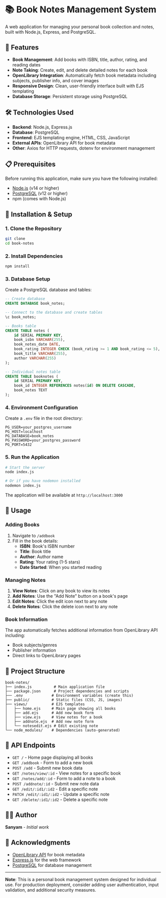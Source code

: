 # 📚 Book Notes Management System

A web application for managing your personal book collection and notes, built with Node.js, Express, and PostgreSQL.

## 🌟 Features

- **Book Management**: Add books with ISBN, title, author, rating, and reading dates
- **Note Taking**: Create, edit, and delete detailed notes for each book
- **OpenLibrary Integration**: Automatically fetch book metadata including subjects, publisher info, and cover images
- **Responsive Design**: Clean, user-friendly interface built with EJS templating
- **Database Storage**: Persistent storage using PostgreSQL

## 🛠️ Technologies Used

- **Backend**: Node.js, Express.js
- **Database**: PostgreSQL
- **Frontend**: EJS templating engine, HTML, CSS, JavaScript
- **External APIs**: OpenLibrary API for book metadata
- **Other**: Axios for HTTP requests, dotenv for environment management

## 📋 Prerequisites

Before running this application, make sure you have the following installed:

- [Node.js](https://nodejs.org/) (v14 or higher)
- [PostgreSQL](https://www.postgresql.org/) (v12 or higher)
- npm (comes with Node.js)

## 🚀 Installation & Setup

### 1. Clone the Repository
```bash
git clone 
cd book-notes
```

### 2. Install Dependencies
```bash
npm install
```

### 3. Database Setup

Create a PostgreSQL database and tables:

```sql
-- Create database
CREATE DATABASE book_notes;

-- Connect to the database and create tables
\c book_notes;

-- Books table
CREATE TABLE notes (
    id SERIAL PRIMARY KEY,
    book_isbn VARCHAR(255),
    book_notes_date DATE,
    book_rating INTEGER CHECK (book_rating >= 1 AND book_rating <= 5),
    book_title VARCHAR(255),
    author VARCHAR(255)
);

-- Individual notes table
CREATE TABLE booknotes (
    id SERIAL PRIMARY KEY,
    book_id INTEGER REFERENCES notes(id) ON DELETE CASCADE,
    book_notes TEXT
);
```

### 4. Environment Configuration

Create a `.env` file in the root directory:

```env
PG_USER=your_postgres_username
PG_HOST=localhost
PG_DATABASE=book_notes
PG_PASSWORD=your_postgres_password
PG_PORT=5432
```

### 5. Run the Application

```bash
# Start the server
node index.js

# Or if you have nodemon installed
nodemon index.js
```

The application will be available at `http://localhost:3000`

## 📖 Usage

### Adding Books
1. Navigate to `/addbook`
2. Fill in the book details:
   - **ISBN**: Book's ISBN number
   - **Title**: Book title
   - **Author**: Author name
   - **Rating**: Your rating (1-5 stars)
   - **Date Started**: When you started reading

### Managing Notes
1. **View Notes**: Click on any book to view its notes
2. **Add Notes**: Use the "Add Note" button on a book's page
3. **Edit Notes**: Click the edit icon next to any note
4. **Delete Notes**: Click the delete icon next to any note

### Book Information
The app automatically fetches additional information from OpenLibrary API including:
- Book subjects/genres
- Publisher information
- Direct links to OpenLibrary pages

## 📁 Project Structure

```
book-notes/
├── index.js          # Main application file
├── package.json      # Project dependencies and scripts
├── .env             # Environment variables (create this)
├── public/          # Static files (CSS, JS, images)
├── views/           # EJS templates
│   ├── home.ejs     # Main page showing all books
│   ├── add.ejs      # Add new book form
│   ├── view.ejs     # View notes for a book
│   ├── addnote.ejs  # Add new note form
│   └── notesedit.ejs # Edit existing note
└── node_modules/    # Dependencies (auto-generated)
```

## 🔧 API Endpoints

- `GET /` - Home page displaying all books
- `GET /addbook` - Form to add a new book
- `POST /add` - Submit new book data
- `GET /notes/view/:id` - View notes for a specific book
- `GET /notes/add/:id` - Form to add a note to a book
- `POST /addnote/:id` - Submit new note data
- `GET /edit/:id1/:id2` - Edit a specific note
- `PATCH /edit/:id1/:id2` - Update a specific note
- `GET /delete/:id1/:id2` - Delete a specific note


## 👨‍💻 Author
**Sanyam** - *Initial work*

## 🙏 Acknowledgments

- [OpenLibrary API](https://openlibrary.org/developers/api) for book metadata
- [Express.js](https://expressjs.com/) for the web framework
- [PostgreSQL](https://www.postgresql.org/) for database management

---

**Note**: This is a personal book management system designed for individual use. For production deployment, consider adding user authentication, input validation, and additional security measures.
